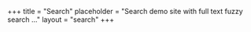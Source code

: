 +++
title =  "Search"
placeholder = "Search demo site with full text fuzzy search ..."
layout = "search"
+++

